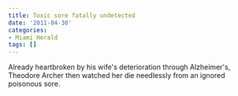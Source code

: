 ```yaml
---
title: Toxic sore fatally undetected
date: '2011-04-30'
categories:
- Miami Herald
tags: []
---
```

Already heartbroken by his wife's deterioration through Alzheimer's, Theodore Archer then watched her die needlessly from an ignored poisonous sore.